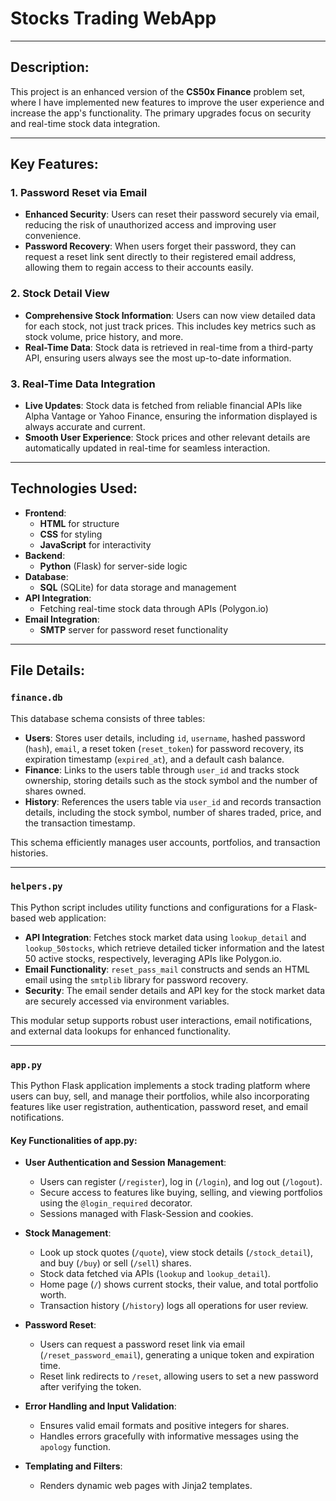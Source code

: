 # Stocks Trading WebApp

---

## Description:
This project is an enhanced version of the **CS50x Finance** problem set, where I have implemented new features to improve the user experience and increase the app's functionality. The primary upgrades focus on security and real-time stock data integration.

---

## Key Features:

### 1. Password Reset via Email
- **Enhanced Security**: Users can reset their password securely via email, reducing the risk of unauthorized access and improving user convenience.
- **Password Recovery**: When users forget their password, they can request a reset link sent directly to their registered email address, allowing them to regain access to their accounts easily.

### 2. Stock Detail View
- **Comprehensive Stock Information**: Users can now view detailed data for each stock, not just track prices. This includes key metrics such as stock volume, price history, and more.
- **Real-Time Data**: Stock data is retrieved in real-time from a third-party API, ensuring users always see the most up-to-date information.

### 3. Real-Time Data Integration
- **Live Updates**: Stock data is fetched from reliable financial APIs like Alpha Vantage or Yahoo Finance, ensuring the information displayed is always accurate and current.
- **Smooth User Experience**: Stock prices and other relevant details are automatically updated in real-time for seamless interaction.

---

## Technologies Used:

- **Frontend**:
  - **HTML** for structure
  - **CSS** for styling
  - **JavaScript** for interactivity
- **Backend**:
  - **Python** (Flask) for server-side logic
- **Database**:
  - **SQL** (SQLite) for data storage and management
- **API Integration**:
  - Fetching real-time stock data through APIs (Polygon.io)
- **Email Integration**:
  - **SMTP** server for password reset functionality

---

## File Details:

### `finance.db`
This database schema consists of three tables:
- **Users**: Stores user details, including `id`, `username`, hashed password (`hash`), `email`, a reset token (`reset_token`) for password recovery, its expiration timestamp (`expired_at`), and a default cash balance.
- **Finance**: Links to the users table through `user_id` and tracks stock ownership, storing details such as the stock symbol and the number of shares owned.
- **History**: References the users table via `user_id` and records transaction details, including the stock symbol, number of shares traded, price, and the transaction timestamp.

This schema efficiently manages user accounts, portfolios, and transaction histories.

---

### `helpers.py`
This Python script includes utility functions and configurations for a Flask-based web application:
- **API Integration**: Fetches stock market data using `lookup_detail` and `lookup_50stocks`, which retrieve detailed ticker information and the latest 50 active stocks, respectively, leveraging APIs like Polygon.io.
- **Email Functionality**: `reset_pass_mail` constructs and sends an HTML email using the `smtplib` library for password recovery.
- **Security**: The email sender details and API key for the stock market data are securely accessed via environment variables.

This modular setup supports robust user interactions, email notifications, and external data lookups for enhanced functionality.

---

### `app.py`
This Python Flask application implements a stock trading platform where users can buy, sell, and manage their portfolios, while also incorporating features like user registration, authentication, password reset, and email notifications.

#### Key Functionalities of app.py:
- **User Authentication and Session Management**:
  - Users can register (`/register`), log in (`/login`), and log out (`/logout`).
  - Secure access to features like buying, selling, and viewing portfolios using the `@login_required` decorator.
  - Sessions managed with Flask-Session and cookies.

- **Stock Management**:
  - Look up stock quotes (`/quote`), view stock details (`/stock_detail`), and buy (`/buy`) or sell (`/sell`) shares.
  - Stock data fetched via APIs (`lookup` and `lookup_detail`).
  - Home page (`/`) shows current stocks, their value, and total portfolio worth.
  - Transaction history (`/history`) logs all operations for user review.

- **Password Reset**:
  - Users can request a password reset link via email (`/reset_password_email`), generating a unique token and expiration time.
  - Reset link redirects to `/reset`, allowing users to set a new password after verifying the token.

- **Error Handling and Input Validation**:
  - Ensures valid email formats and positive integers for shares.
  - Handles errors gracefully with informative messages using the `apology` function.

- **Templating and Filters**:
  - Renders dynamic web pages with Jinja2 templates.
